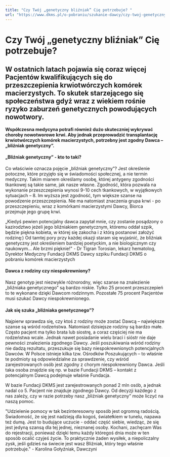 ```yaml
---
title: "Czy Twój „genetyczny bliźniak” Cię potrzebuje? "
url: "https://www.dkms.pl/o-pobraniu/szukanie-dawcy/czy-twoj-genetyczny-blizniak-cie-potrzebuje"
---
```


# Czy Twój „genetyczny bliźniak” Cię potrzebuje? 

## W ostatnich latach pojawia się coraz więcej Pacjentów kwalifikujących się do przeszczepienia krwiotwórczych komórek macierzystych. To skutek starzejącego się społeczeństwa  gdyż wraz z wiekiem rośnie ryzyko zaburzeń genetycznych powodujących nowotwory.

**Współczesna medycyna potrafi również dużo skuteczniej wykrywać choroby nowotworowe krwi. Aby jednak przeprowadzić transplantację krwiotwórczych komórek macierzystych, potrzebny jest zgodny Dawca – „bliźniak genetyczny”.**


#### „Bliźniak genetyczny” \- kto to taki?


Co właściwie oznacza pojęcie „bliźniak genetyczny”? Jest określenie potoczne, które przyjęło się w świadomości społecznej, a nie termin medyczny. Takim mianem określamy osobę, której antygeny zgodności tkankowej są takie same, jak nasze własne. Zgodność, która pozwala na wykonanie przeszczepienia wynosi 9\-10 cech tkankowych, w wyjątkowych sytuacjach – 8\. Im wyższa jest zgodność, tym większe szanse na powodzenie przeszczepienia. Nie ma natomiast znaczenia grupa krwi \- po przeszczepieniu, wraz z komórkami macierzystymi Dawcy, Biorca przejmuje jego grupę krwi.


„Kiedyś pewien potencjalny dawca zapytał mnie, czy zostanie posądzony o kazirodztwo jeżeli jego bliźniakiem genetycznym, któremu oddał szpik, będzie piękna kobieta, w której się zakocha i z którą postanowi założyć rodzinę:) Od tamtej pory przy każdej okazji staram się wyjaśnić, że bliźniak genetyczny jest określeniem bardziej poetyckim, a nie biologicznym czy naukowym... Ale brzmi pięknie!" \- Dr Tigran Torosian, lekarz hematolog, Dyrektor Medyczny Fundacji DKMS
Dawcy szpiku Fundacji DKMS o pobraniu komórek macierzystych
#### Dawca z rodziny czy niespokrewniony?


Nasz genotyp jest niezwykle różnorodny, więc szanse na znalezienie „bliźniaka genetycznego” są bardzo niskie. Tylko 25 procent przeszczepień to te wykonane dzięki Dawcom rodzinnym. Pozostałe 75 procent Pacjentów musi szukać Dawcy niespokrewnionego.


#### Jak się szuka „bliźniaka genetycznego”?


Najpierw sprawdza się, czy ktoś z rodziny może zostać Dawcą – największe szanse są wśród rodzeństwa. Natomiast dzisiejsze rodziny są bardzo małe. Często pacjent ma tylko brata lub siostrę, a coraz częściej nie ma rodzeństwa wcale. Jednak nawet posiadanie wielu braci i sióstr nie daje pewności znalezienia zgodnego Dawcy. Jeśli poszukiwania wśród rodziny nie dadzą rezultatu, przeszukuje się bazy niespokrewnionych potencjalnych Dawców. W Polsce istnieje kilka tzw. Ośrodków Poszukujących – to właśnie te podmioty są odpowiedzialne za sprawdzenie, czy wśród zarejestrowanych osób jest zgodny z chorym niespokrewniony Dawca. Jeśli taka osoba znajdzie się np. w bazie Fundacji DKMS – kontakt z potencjalnym Dawcą podejmuje właśnie Fundacja.


W bazie Fundacji DKMS jest zarejestrowanych ponad 2 mln osób, a jednak nadal co 5\. Pacjent nie znajduje zgodnego Dawcy. Od decyzji każdego z nas zależy, czy w razie potrzeby nasz „bliźniak genetyczny” może liczyć na naszą pomoc.


"Udzielenie pomocy w tak bezinteresowny sposób jest ogromną radością. Świadomość, że się jest nadzieją dla kogoś, światełkiem w tunelu, napawa też dumą. Jest to budujące uczucie \- oddać część siebie, wiedząc, że się jest jedyną szansą dla tej jednej, nieznanej osoby. Kochani, zachęcam Was do rejestracji, ponieważ dzięki temu każdy któregoś dnia może w ten sposób ocalić czyjeś życie. To praktycznie żaden wysiłek, a niepoliczalny zysk, jeśli gdzieś na świecie jest wasz Bliźniak, który tego właśnie potrzebuje." \- Karolina Gołyźniak, Dawczyni
